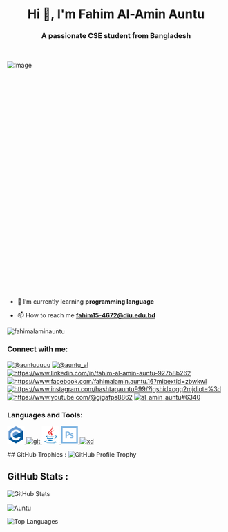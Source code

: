 <h1 align="center">Hi 👋, I'm Fahim Al-Amin Auntu</h1>
<h3 align="center">A passionate CSE student from Bangladesh</h3>
</br></br>
<img style="display: block;margin: 0 auto;"width="850px" height="500px"src="https://github.com/fahimalaminauntu/fahimalaminauntu/assets/123312309/29f122d7-a72e-4fb4-82f6-c2e888ddaf24" alt="Image" </p>
</br></br>

- 🌱 I’m currently learning **programming language**

- 📫 How to reach me **fahim15-4672@diu.edu.bd**
<p align="left"> <img src="https://komarev.com/ghpvc/?username=fahimalaminauntu&label=Profile%20views&color=0e75b6&style=flat" alt="fahimalaminauntu" /> </p>
<h3 align="left">Connect with me:</h3>
<p align="left">
  
<a href="https://t.me/auntuuuuu" target="blank"> <img align="center" src="https://cdn-icons-png.flaticon.com/512/906/906377.png?w=360&t=st=1683094489~exp=1683095089~hmac=43c97521da5b4065130ee0031a2c299202eec9c4a81088225b7a2ed48047953c" alt="@auntuuuuu" height="30" width="30" /></a>
<a href="https://twitter.com/@auntu_al" target="blank"><img align="center" src="https://raw.githubusercontent.com/rahuldkjain/github-profile-readme-generator/master/src/images/icons/Social/twitter.svg" alt="@auntu_al" height="30" width="40" /></a>
<a href="https://linkedin.com/in/https://www.linkedin.com/in/fahim-al-amin-auntu-927b8b262" target="blank"><img align="center" src="https://raw.githubusercontent.com/rahuldkjain/github-profile-readme-generator/master/src/images/icons/Social/linked-in-alt.svg" alt="https://www.linkedin.com/in/fahim-al-amin-auntu-927b8b262" height="30" width="40" /></a>
<a href="https://fb.com/https://www.facebook.com/fahimalamin.auntu.16?mibextid=zbwkwl" target="blank"><img align="center" src="https://raw.githubusercontent.com/rahuldkjain/github-profile-readme-generator/master/src/images/icons/Social/facebook.svg" alt="https://www.facebook.com/fahimalamin.auntu.16?mibextid=zbwkwl" height="30" width="40" /></a>
<a href="https://instagram.com/https://www.instagram.com/hashtagauntu999/?igshid=ogq2mjdiote%3d" target="blank"><img align="center" src="https://raw.githubusercontent.com/rahuldkjain/github-profile-readme-generator/master/src/images/icons/Social/instagram.svg" alt="https://www.instagram.com/hashtagauntu999/?igshid=ogq2mjdiote%3d" height="30" width="40" /></a>
<a href="https://www.youtube.com/c/https://www.youtube.com/@gigafps8862" target="blank"><img align="center" src="https://raw.githubusercontent.com/rahuldkjain/github-profile-readme-generator/master/src/images/icons/Social/youtube.svg" alt="https://www.youtube.com/@gigafps8862" height="30" width="40" /></a>
<a href="https://discord.gg/al_amin_auntu#6340" target="blank"><img align="center" src="https://raw.githubusercontent.com/rahuldkjain/github-profile-readme-generator/master/src/images/icons/Social/discord.svg" alt="al_amin_auntu#6340" height="30" width="40" /></a>
</p>

<h3 align="left">Languages and Tools:</h3>
<p align="left"> <a href="https://www.cprogramming.com/" target="_blank" rel="noreferrer"> <img src="https://raw.githubusercontent.com/devicons/devicon/master/icons/c/c-original.svg" alt="c" width="40" height="40"/> </a> <a href="https://git-scm.com/" target="_blank" rel="noreferrer"> <img src="https://www.vectorlogo.zone/logos/git-scm/git-scm-icon.svg" alt="git" width="40" height="40"/> </a> <a href="https://www.java.com" target="_blank" rel="noreferrer"> <img src="https://raw.githubusercontent.com/devicons/devicon/master/icons/java/java-original.svg" alt="java" width="40" height="40"/> </a> <a href="https://www.photoshop.com/en" target="_blank" rel="noreferrer"> <img src="https://raw.githubusercontent.com/devicons/devicon/master/icons/photoshop/photoshop-line.svg" alt="photoshop" width="40" height="40"/> </a> <a href="https://www.adobe.com/products/xd.html" target="_blank" rel="noreferrer"> <img src="https://cdn.worldvectorlogo.com/logos/adobe-xd.svg" alt="xd" width="40" height="40"/> </a> </p>
## GitHub Trophies :
<img src="https://github-profile-trophy.vercel.app/?username=fahimalaminauntu&theme=onestar&no-frame=true&no-bg=false&margin-w=4" alt="GitHub Profile Trophy">

## GitHub Stats :
<p><img align="center" src="https://github-readme-stats.vercel.app/api?username=fahimalaminauntu&theme=midnight-purple&hide_show_icons=true&locale=en" alt="GitHub Stats" /></p>
<p><img src="https://github-readme-streak-stats.herokuapp.com/?user=fahimalaminauntu&theme=midnight-purple" align="center"  alt="Auntu" /></p>
<p><img align="left" src="https://github-readme-stats.vercel.app/api/top-langs?username=fahimalaminauntu&theme=midnight-purple&layout=compact" alt="Top Languages" /></p>
